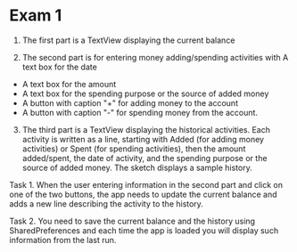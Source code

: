 # Exam 1
1. The first part is a TextView displaying the current balance

2. The second part is for entering money adding/spending activities with
 A text box for the date
+ A text box for the amount
+ A text box for the spending purpose or the source of added money 
+ A button with caption "+" for adding money to the account
+ A button with caption "-" for spending money from the account.

3. The third part is a TextView displaying the historical activities. Each activity is written as a line, starting with Added (for adding money activities) or Spent (for spending activities), then the amount added/spent, the date of activity, and the spending purpose or the source of added money. The sketch displays a sample history.

Task 1. When the user entering information in the second part and click on one of the two buttons, the app needs to update the current balance and adds a new line describing the activity to the history.

Task 2. You need to save the current balance and the history using SharedPreferences and each time the app is loaded you will display such information from the last run.
